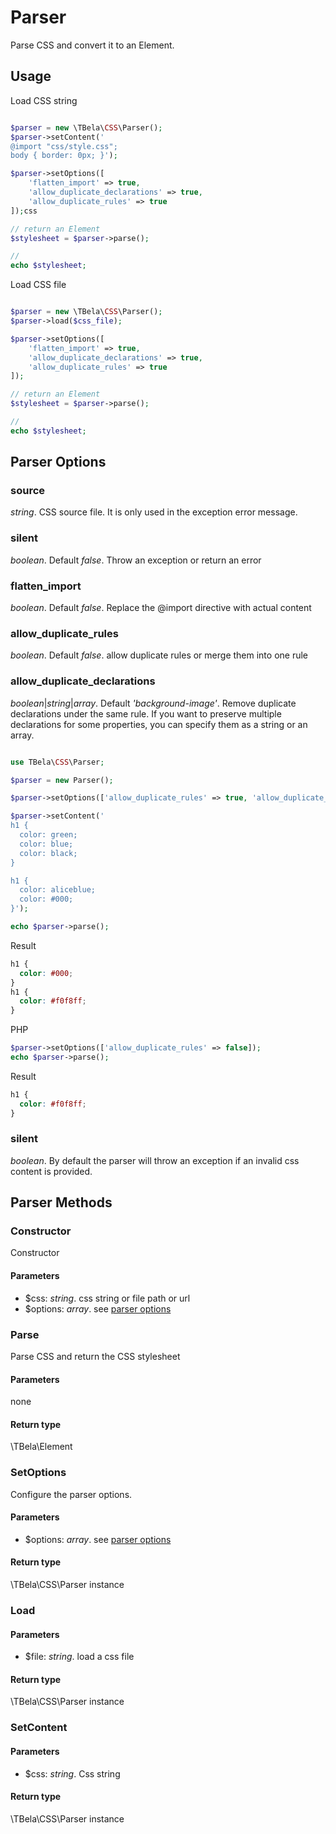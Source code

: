 # Parser

Parse CSS and convert it to an Element.

## Usage

Load CSS string

```php

$parser = new \TBela\CSS\Parser();
$parser->setContent('
@import "css/style.css";
body { border: 0px; }');

$parser->setOptions([
    'flatten_import' => true,
    'allow_duplicate_declarations' => true,
    'allow_duplicate_rules' => true
]);css

// return an Element
$stylesheet = $parser->parse();

//
echo $stylesheet;
```

Load CSS file

```php

$parser = new \TBela\CSS\Parser();
$parser->load($css_file);

$parser->setOptions([
    'flatten_import' => true,
    'allow_duplicate_declarations' => true,
    'allow_duplicate_rules' => true
]);

// return an Element
$stylesheet = $parser->parse();

//
echo $stylesheet;
```

## Parser Options

### source

_string_. CSS source file. It is only used in the exception error message.

### silent

_boolean_. Default _false_. Throw an exception or return an error

### flatten_import

_boolean_. Default _false_. Replace the @import directive with actual content

### allow_duplicate_rules

_boolean_. Default _false_. allow duplicate rules or merge them into one rule

### allow_duplicate_declarations

_boolean_|_string_|_array_. Default _'background-image'_. Remove duplicate declarations under the same rule. If you want to preserve multiple declarations for some properties, you can specify them as a string or an array.

```php

use TBela\CSS\Parser;

$parser = new Parser();

$parser->setOptions(['allow_duplicate_rules' => true, 'allow_duplicate_declarations' => ['background-image']]);

$parser->setContent('
h1 {
  color: green;
  color: blue;
  color: black;
}

h1 {
  color: aliceblue;
  color: #000;
}');

echo $parser->parse();

```

Result

```css
h1 {
  color: #000;
}
h1 {
  color: #f0f8ff;
}
```

PHP

```php
$parser->setOptions(['allow_duplicate_rules' => false]);
echo $parser->parse();
```

Result

```css
h1 {
  color: #f0f8ff;
}
```

### silent

_boolean_. By default the parser will throw an exception if an invalid css content is provided.

## Parser Methods

### Constructor

Constructor

#### Parameters

- \$css: _string_. css string or file path or url
- \$options: _array_. see [parser options](#parser-options)

### Parse

Parse CSS and return the CSS stylesheet

#### Parameters

none

#### Return type

\TBela\Element

### SetOptions

Configure the parser options.

#### Parameters

- \$options: _array_. see [parser options](#parser-options)

#### Return type

\TBela\CSS\Parser instance

### Load

#### Parameters

- \$file: _string_. load a css file

#### Return type

\TBela\CSS\Parser instance

### SetContent

#### Parameters

- \$css: _string_. Css string

#### Return type

\TBela\CSS\Parser instance
